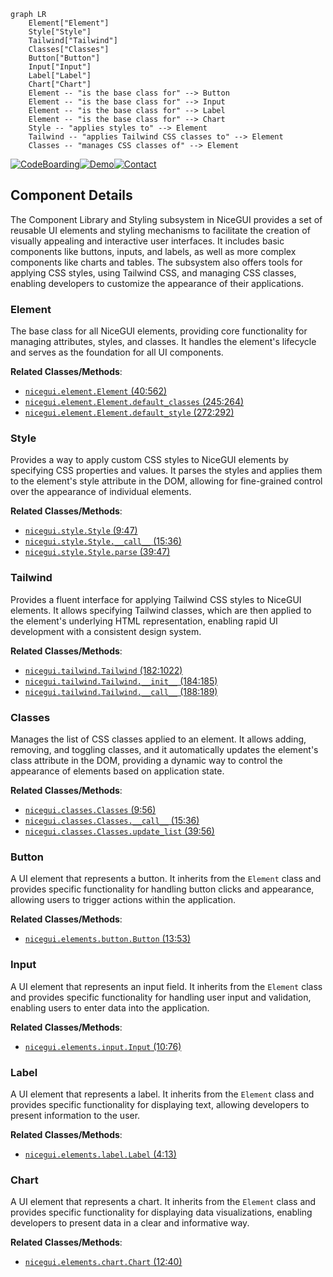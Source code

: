 ```mermaid
graph LR
    Element["Element"]
    Style["Style"]
    Tailwind["Tailwind"]
    Classes["Classes"]
    Button["Button"]
    Input["Input"]
    Label["Label"]
    Chart["Chart"]
    Element -- "is the base class for" --> Button
    Element -- "is the base class for" --> Input
    Element -- "is the base class for" --> Label
    Element -- "is the base class for" --> Chart
    Style -- "applies styles to" --> Element
    Tailwind -- "applies Tailwind CSS classes to" --> Element
    Classes -- "manages CSS classes of" --> Element
```
[![CodeBoarding](https://img.shields.io/badge/Generated%20by-CodeBoarding-9cf?style=flat-square)](https://github.com/CodeBoarding/CodeBoarding)[![Demo](https://img.shields.io/badge/Try%20our-Demo-blue?style=flat-square)](https://www.codeboarding.org/demo)[![Contact](https://img.shields.io/badge/Contact%20us%20-%20codeboarding@gmail.com-lightgrey?style=flat-square)](mailto:codeboarding@gmail.com)

## Component Details

The Component Library and Styling subsystem in NiceGUI provides a set of reusable UI elements and styling mechanisms to facilitate the creation of visually appealing and interactive user interfaces. It includes basic components like buttons, inputs, and labels, as well as more complex components like charts and tables. The subsystem also offers tools for applying CSS styles, using Tailwind CSS, and managing CSS classes, enabling developers to customize the appearance of their applications.

### Element
The base class for all NiceGUI elements, providing core functionality for managing attributes, styles, and classes. It handles the element's lifecycle and serves as the foundation for all UI components.


**Related Classes/Methods**:

- <a href="https://github.com/zauberzeug/nicegui/blob/master/nicegui/element.py#L40-L562" target="_blank" rel="noopener noreferrer">`nicegui.element.Element` (40:562)</a>
- <a href="https://github.com/zauberzeug/nicegui/blob/master/nicegui/element.py#L245-L264" target="_blank" rel="noopener noreferrer">`nicegui.element.Element.default_classes` (245:264)</a>
- <a href="https://github.com/zauberzeug/nicegui/blob/master/nicegui/element.py#L272-L292" target="_blank" rel="noopener noreferrer">`nicegui.element.Element.default_style` (272:292)</a>


### Style
Provides a way to apply custom CSS styles to NiceGUI elements by specifying CSS properties and values. It parses the styles and applies them to the element's style attribute in the DOM, allowing for fine-grained control over the appearance of individual elements.


**Related Classes/Methods**:

- <a href="https://github.com/zauberzeug/nicegui/blob/master/nicegui/style.py#L9-L47" target="_blank" rel="noopener noreferrer">`nicegui.style.Style` (9:47)</a>
- <a href="https://github.com/zauberzeug/nicegui/blob/master/nicegui/style.py#L15-L36" target="_blank" rel="noopener noreferrer">`nicegui.style.Style.__call__` (15:36)</a>
- <a href="https://github.com/zauberzeug/nicegui/blob/master/nicegui/style.py#L39-L47" target="_blank" rel="noopener noreferrer">`nicegui.style.Style.parse` (39:47)</a>


### Tailwind
Provides a fluent interface for applying Tailwind CSS styles to NiceGUI elements. It allows specifying Tailwind classes, which are then applied to the element's underlying HTML representation, enabling rapid UI development with a consistent design system.


**Related Classes/Methods**:

- <a href="https://github.com/zauberzeug/nicegui/blob/master/nicegui/tailwind.py#L182-L1022" target="_blank" rel="noopener noreferrer">`nicegui.tailwind.Tailwind` (182:1022)</a>
- <a href="https://github.com/zauberzeug/nicegui/blob/master/nicegui/tailwind.py#L184-L185" target="_blank" rel="noopener noreferrer">`nicegui.tailwind.Tailwind.__init__` (184:185)</a>
- <a href="https://github.com/zauberzeug/nicegui/blob/master/nicegui/tailwind.py#L188-L189" target="_blank" rel="noopener noreferrer">`nicegui.tailwind.Tailwind.__call__` (188:189)</a>


### Classes
Manages the list of CSS classes applied to an element. It allows adding, removing, and toggling classes, and it automatically updates the element's class attribute in the DOM, providing a dynamic way to control the appearance of elements based on application state.


**Related Classes/Methods**:

- <a href="https://github.com/zauberzeug/nicegui/blob/master/nicegui/classes.py#L9-L56" target="_blank" rel="noopener noreferrer">`nicegui.classes.Classes` (9:56)</a>
- <a href="https://github.com/zauberzeug/nicegui/blob/master/nicegui/classes.py#L15-L36" target="_blank" rel="noopener noreferrer">`nicegui.classes.Classes.__call__` (15:36)</a>
- <a href="https://github.com/zauberzeug/nicegui/blob/master/nicegui/classes.py#L39-L56" target="_blank" rel="noopener noreferrer">`nicegui.classes.Classes.update_list` (39:56)</a>


### Button
A UI element that represents a button. It inherits from the `Element` class and provides specific functionality for handling button clicks and appearance, allowing users to trigger actions within the application.


**Related Classes/Methods**:

- <a href="https://github.com/zauberzeug/nicegui/blob/master/nicegui/elements/button.py#L13-L53" target="_blank" rel="noopener noreferrer">`nicegui.elements.button.Button` (13:53)</a>


### Input
A UI element that represents an input field. It inherits from the `Element` class and provides specific functionality for handling user input and validation, enabling users to enter data into the application.


**Related Classes/Methods**:

- <a href="https://github.com/zauberzeug/nicegui/blob/master/nicegui/elements/input.py#L10-L76" target="_blank" rel="noopener noreferrer">`nicegui.elements.input.Input` (10:76)</a>


### Label
A UI element that represents a label. It inherits from the `Element` class and provides specific functionality for displaying text, allowing developers to present information to the user.


**Related Classes/Methods**:

- <a href="https://github.com/zauberzeug/nicegui/blob/master/nicegui/elements/label.py#L4-L13" target="_blank" rel="noopener noreferrer">`nicegui.elements.label.Label` (4:13)</a>


### Chart
A UI element that represents a chart. It inherits from the `Element` class and provides specific functionality for displaying data visualizations, enabling developers to present data in a clear and informative way.


**Related Classes/Methods**:

- <a href="https://github.com/zauberzeug/nicegui/blob/master/nicegui/elements/aggrid.py#L12-L40" target="_blank" rel="noopener noreferrer">`nicegui.elements.chart.Chart` (12:40)</a>